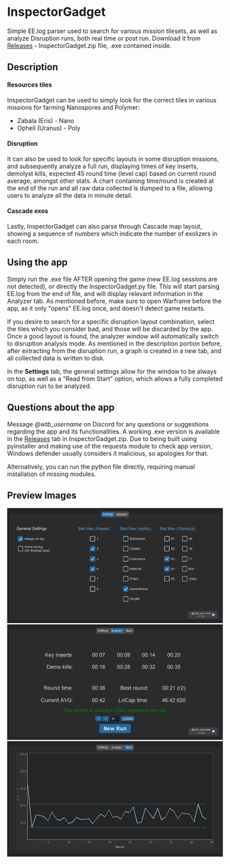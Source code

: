 # InspectorGadget

Simple EE.log parser used to search for various mission tilesets, as well as analyze Disruption runs, both real time or post run. Download it from [Releases](https://github.com/eSolcan/Warframe-InspectorGadget/releases/latest) -  InspectorGadget.zip file, .exe contained inside.

## Description

#### Resources tiles
InspectorGadget can be used to simply look for the correct tiles in various missions for farming Nanospores and Polymer:
- Zabala (Eris) - Nano
- Opheli (Uranus) - Poly


#### Disruption
It can also be used to look for specific layouts in some disruption missions, and subsequently analyze a full run, displaying times of key inserts, demolyst kills, expected 45 round time (level cap) based on current round average, amongst other stats. A chart containing time/round is created at the end of the run and all raw data collected is dumped to a file, allowing users to analyze all the data in minute detail.

#### Cascade exos
Lastly, InspectorGadget can also parse through Cascade map layout, showing a sequence of numbers which indicate the number of exolizers in each room.

## Using the app
Simply run the .exe file AFTER opening the game (new EE.log sessions are not detected), or directly the InspectorGadget.py file. This will start parsing EE.log from the end of file, and will display relevant information in the Analyzer tab. As mentioned before, make sure to open Warframe before the app, as it only "opens" EE.log once, and doesn't detect game restarts.

If you desire to search for a specific disruption layout combination, select the tiles which you consider bad, and those will be discarded by the app. Once a good layout is found, the analyzer window will automatically switch to disruption analysis mode. As mentioned in the description portion before, after extracting from the disruption run, a graph is created in a new tab, and all collected data is written to disk.

In the **Settings** tab, the general settings allow for the window to be always on top, as well as a "Read from Start" option, which allows a fully completed disruption run to be analyzed.

## Questions about the app
Message *@wtb_username* on Discord for any questions or suggestions regarding the app and its functionalities. A working .exe version is available in the [Releases](https://github.com/eSolcan/Warframe-InspectorGadget/releases/latest) tab in InspectorGadget.zip. Due to being built using pyinstaller and making use of the requests module to check app version, Windows defender usually considers it malicious, so apologies for that.

Alternatively, you can run the python file directly, requiring manual installation of missing modules.

## Preview Images

![SettingsTab](AppImages/SettingsTab.png?)
![AnalyzerTab](AppImages/AnalyzerTab.png?)
![ChartTab](AppImages/ChartTab.png?)
